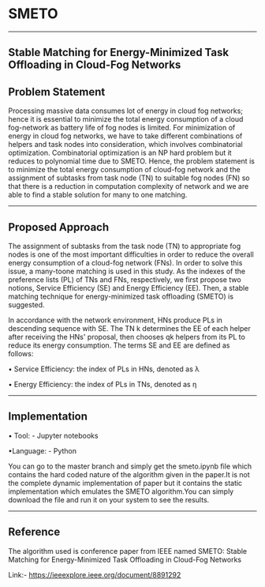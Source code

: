# SMETO
--------------------------------------------------------------------------------
Stable Matching for Energy-Minimized Task Offloading in Cloud-Fog Networks
-----------------------------------------------------------------------------------
Problem Statement
------------------------------------------------
Processing massive data consumes lot of energy in cloud fog networks; hence it is
essential to minimize the total energy consumption of a cloud fog-network as
battery life of fog nodes is limited. For minimization of energy in cloud fog
networks, we have to take different combinations of helpers and task nodes into
consideration, which involves combinatorial optimization. Combinatorial
optimization is an NP hard problem but it reduces to polynomial time due to
SMETO.
Hence, the problem statement is to minimize the total energy consumption of
cloud-fog network and the assignment of subtasks from task node (TN) to suitable
fog nodes (FN) so that there is a reduction in computation complexity of network
and we are able to find a stable solution for many to one matching.



-----------------------------------------------------
Proposed Approach
----------------------------------------------
The assignment of subtasks from the task node (TN) to appropriate fog nodes is
one of the most important difficulties in order to reduce the overall energy
consumption of a cloud-fog network (FNs). In order to solve this issue, a many-toone matching is used in this study. As the indexes of the preference lists (PL) of TNs
and FNs, respectively, we first propose two notions, Service Efficiency (SE) and
Energy Efficiency (EE). Then, a stable matching technique for energy-minimized
task offloading (SMETO) is suggested.

In accordance with the network environment, HNs produce PLs in descending
sequence with SE. The TN k determines the EE of each helper after receiving the
HNs' proposal, then chooses qk helpers from its PL to reduce its energy
consumption. The terms SE and EE are defined as follows:

• Service Efficiency: the index of PLs in HNs, denoted as λ

• Energy Efficiency: the index of PLs in TNs, denoted as η

------------------------------------------------------------------------------
Implementation
---------------------------------------------------------------------
• Tool: - Jupyter notebooks

•Language: - Python



You can go to the master branch and simply get the smeto.ipynb file which contains the hard coded nature of the algorithm given in the paper.It is not the complete dynamic implementation of paper but it contains the static implementation which emulates the SMETO algorithm.You can simply download the file and run it on your system to see the results.

--------------------------------
Reference
--------------------------------
The algorithm used is conference paper from IEEE named SMETO: Stable Matching for Energy-Minimized
Task Offloading in Cloud-Fog Networks

Link:- https://ieeexplore.ieee.org/document/8891292
